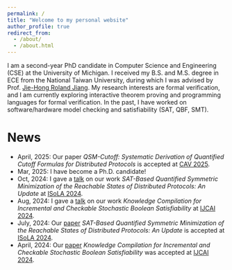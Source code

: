 ```yaml
---
permalink: /
title: "Welcome to my personal website"
author_profile: true
redirect_from: 
  - /about/
  - /about.html
---
```

I am a second-year PhD candidate in Computer Science and Engineering (CSE) at the University of Michigan.
I received my B.S. and M.S. degree in ECE from the National Taiwan University, 
during which I was advised by Prof. [Jie-Hong Roland Jiang](http://cc.ee.ntu.edu.tw/~jhjiang/).
My research interests are formal verification,
and I am currently exploring interactive theorem proving and programming languages for formal verification.
In the past, I have worked on software/hardware model checking and satisfiability (SAT, QBF, SMT).


News
======
- April, 2025: Our paper *QSM-Cutoff: Systematic Derivation of Quantified Cutoff Formulas for Distributed Protocols* is accepted at [CAV 2025](https://conferences.i-cav.org/2025/).
- Mar, 2025: I have become a Ph.D. candidate!
- Oct, 2024: I gave a [talk](files/scaveri_2024_slides.pdf) on our work *SAT-Based Quantified Symmetric Minimization of the Reachable States of Distributed Protocols: An Update* at [ISoLA 2024](https://2024-isola.isola-conference.org/#).
- Aug, 2024: I gave a [talk](files/KC_SSAT_slides.pdf) on our work *Knowledge Compilation for Incremental and Checkable Stochastic Boolean Satisfiability* at [IJCAI 2024](https://ijcai24.org).
- July, 2024: Our [paper](https://doi.org/10.1007/978-3-031-75380-0_21) *SAT-Based Quantified Symmetric Minimization of the Reachable States of Distributed Protocols: An Update* is accepted at [ISoLA 2024](https://2024-isola.isola-conference.org/#).
- April, 2024: Our [paper](https://doi.org/10.24963/ijcai.2024/206) *Knowledge Compilation for Incremental and Checkable Stochastic Boolean Satisfiability* was accepted at [IJCAI 2024](https://ijcai24.org).  

